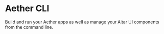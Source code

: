 # Aether CLI

Build and run your Aether apps as well as manage your Altar UI components from the command line.